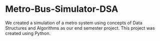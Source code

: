 # Metro-Bus-Simulator-DSA
We created a simulation of a metro system using concepts of Data Structures and Algorithms as our end semester project. This project was created using Python.
